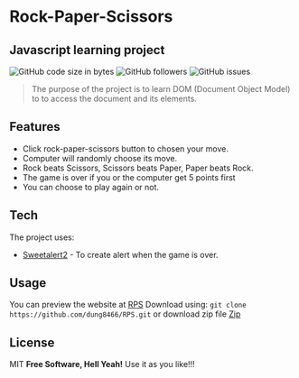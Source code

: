 # Rock-Paper-Scissors
## Javascript learning project

![GitHub code size in bytes](https://img.shields.io/github/languages/code-size/dung8466/RPS)
![GitHub followers](https://img.shields.io/github/followers/dung8466)
![GitHub issues](https://img.shields.io/github/issues-raw/dung8466/RPS)
>The purpose of the project is to learn DOM (Document Object Model) to to access the document and its elements.


## Features

- Click rock-paper-scissors button to chosen your move.
- Computer will randomly choose its move.
- Rock beats Scissors, Scissors beats Paper, Paper beats Rock.
- The game is over if you or the computer get 5 points first
- You can choose to play again or not.

## Tech

The project uses:

- [Sweetalert2](https://sweetalert2.github.io/) - To create alert when the game is over.

## Usage

You can preview the website at [RPS](https://dung8466.github.io/RPS/)
Download using: 
`git clone https://github.com/dung8466/RPS.git`
or download zip file [Zip](https://github.com/dung8466/RPS/archive/refs/heads/main.zip)


## License

MIT
**Free Software, Hell Yeah!**
Use it as you like!!!

